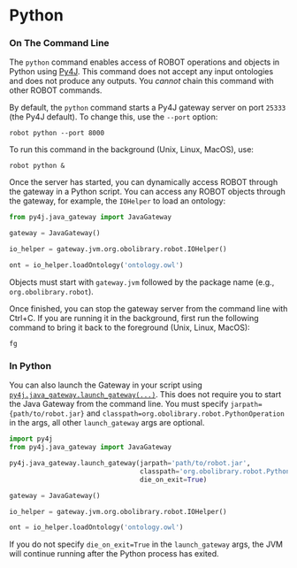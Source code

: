 # Python

### On The Command Line

The `python` command enables access of ROBOT operations and objects in Python using [Py4J](https://www.py4j.org/). This command does not accept any input ontologies and does not produce any outputs. You *cannot* chain this command with other ROBOT commands.

By default, the `python` command starts a Py4J gateway server on port `25333` (the Py4J default). To change this, use the `--port` option:
```
robot python --port 8000
```

To run this command in the background (Unix, Linux, MacOS), use:
```
robot python &
```

Once the server has started, you can dynamically access ROBOT through the gateway in a Python script. You can access any ROBOT objects through the gateway, for example, the `IOHelper` to load an ontology:
```python
from py4j.java_gateway import JavaGateway

gateway = JavaGateway()

io_helper = gateway.jvm.org.obolibrary.robot.IOHelper()

ont = io_helper.loadOntology('ontology.owl')
```

Objects must start with `gateway.jvm` followed by the package name (e.g., `org.obolibrary.robot`).

Once finished, you can stop the gateway server from the command line with Ctrl+C. If you are running it in the background, first run the following command to bring it back to the foreground (Unix, Linux, MacOS):
```
fg
```

### In Python

You can also launch the Gateway in your script using [`py4j.java_gateway.launch_gateway(...)`](https://www.py4j.org/py4j_java_gateway.html#py4j.java_gateway.launch_gateway). This does not require you to start the Java Gateway from the command line. You must specify `jarpath={path/to/robot.jar}` and `classpath=org.obolibrary.robot.PythonOperation` in the args, all other `launch_gateway` args are optional.

```python
import py4j
from py4j.java_gateway import JavaGateway

py4j.java_gateway.launch_gateway(jarpath='path/to/robot.jar', 
                                 classpath='org.obolibrary.robot.PythonOperation',
                                 die_on_exit=True)

gateway = JavaGateway()

io_helper = gateway.jvm.org.obolibrary.robot.IOHelper()

ont = io_helper.loadOntology('ontology.owl')
```

If you do not specify `die_on_exit=True` in the `launch_gateway` args, the JVM will continue running after the Python process has exited.